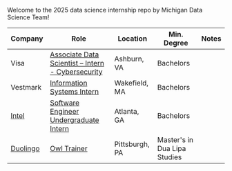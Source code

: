 Welcome to the 2025 data science internship repo by Michigan Data Science Team!

| Company | Role | Location | Min. Degree | Notes |
| ------- | ---- | -------- | ----------- | ----- |
| Visa | [	Associate Data Scientist – Intern - Cybersecurity](https://jobs.smartrecruiters.com/Visa/743999943242512) | Ashburn, VA | Bachelors |
| Vestmark | [Information Systems Intern](https://simplify.jobs/c/Vestmark) | Wakefield, MA | Bachelors |
| [Intel](simplify.jobs/c/Intel) | [Software Engineer Undergraduate Intern](simplify.jobs/c/Intel) | Atlanta, GA | Bachelors |
| [Duolingo](boards.greenhouse.io/duolingo) | [Owl Trainer](boards.greenhouse.io/duolingo/jobs/6952691002) | Pittsburgh, PA | Master's in Dua Lipa Studies | 
